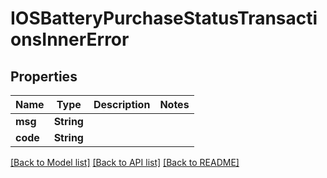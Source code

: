 # IOSBatteryPurchaseStatusTransactionsInnerError

## Properties
Name | Type | Description | Notes
------------ | ------------- | ------------- | -------------
**msg** | **String** |  | 
**code** | **String** |  | 

[[Back to Model list]](../README.md#documentation-for-models) [[Back to API list]](../README.md#documentation-for-api-endpoints) [[Back to README]](../README.md)


